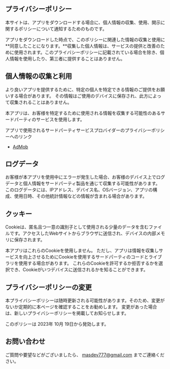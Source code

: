 ## **プライバシーポリシー**

本サイトは、アプリをダウンロードする場合に、個人情報の収集、使用、開示に関するポリシーについて通知するためのものです。

アプリをダウンロードした時点で、このポリシーに関連した情報の収集と使用に**同意したことになります。**収集した個人情報は、サービスの提供と改善のために使用されます。このプライバシーポリシーに記載されている場合を除き、個人情報を使用したり、第三者に提供することはありません。

## **個人情報の収集と利用**

より良いアプリを提供するために、特定の個人を特定できる情報のご提供をお願いする場合があります。 その情報はご使用のデバイスに保存され、此方によって収集されることはありません。

本アプリは、お客様を特定するために使用される情報を収集する可能性のあるサードパーティのサービスを使用します。

アプリで使用されるサードパーティサービスプロバイダーのプライバシーポリシーへのリンク

* [AdMob](https://support.google.com/admob/answer/6128543?hl=ja)

## **ログデータ**

お客様が本アプリを使用中にエラーが発生した場合、お客様のデバイス上でログデータと個人情報をサードパーティ製品を通じて収集する可能性があります。 このログデータには、IPアドレス、デバイス名、OSバージョン、アプリの構成、使用日時、その他統計情報などの情報が含まれる場合があります。

## **クッキー**

Cookieは、匿名且つ一意の識別子として使用される少量のデータを含むファイルです。アクセスしたWebサイトからブラウザに送信され、デバイスの内部メモリに保存されます。

本アプリはこれらのCookieを使用しません。 ただし、アプリは情報を収集しサービスを向上させるためにCookieを使用するサードパーティのコードとライブラリを使用する場合があります。 これらのCookieを許可するか拒否するかを選択でき、Cookieがいつデバイスに送信されるかを知ることができます。  

## **プライバシーポリシーの変更**

本プライバシーポリシーは随時更新される可能性があります。そのため、変更がないか定期的に本ページを確認することをお勧めします。 変更があった場合は、新しいプライバシーポリシーを掲載してお知らせします。

このポリシーは 2023年 10月 19日から発効します。

## **お問い合わせ**

ご質問や要望などがございましたら、 [masdev777@gmail.com]() までご連絡ください。
  